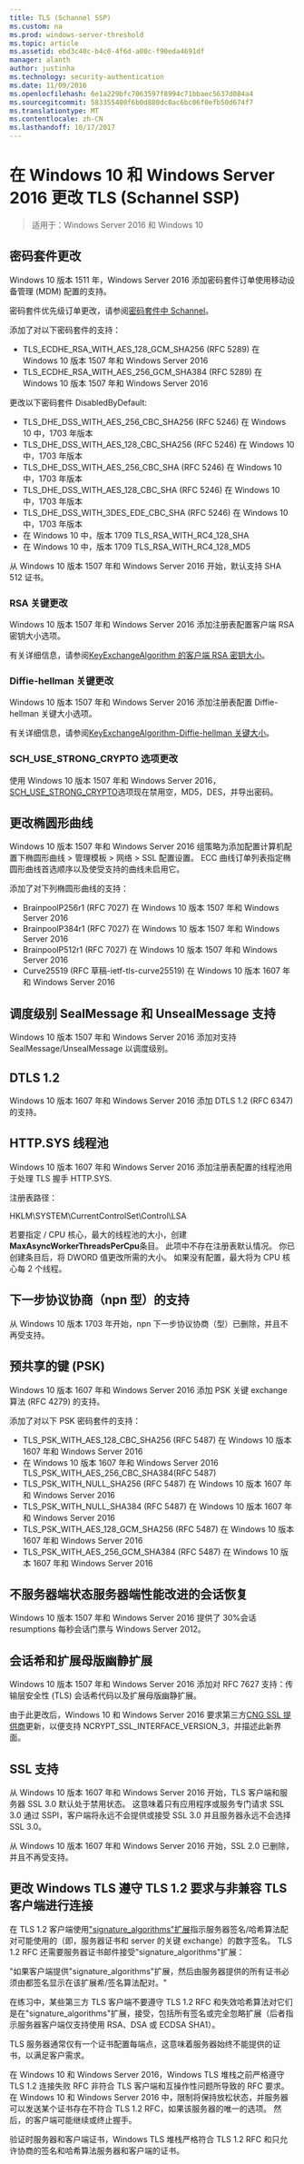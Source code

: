 ```yaml
---
title: TLS (Schannel SSP)
ms.custom: na
ms.prod: windows-server-threshold
ms.topic: article
ms.assetid: ebd3c40c-b4c0-4f6d-a00c-f90eda4691df
manager: alanth
author: justinha
ms.technology: security-authentication
ms.date: 11/09/2016
ms.openlocfilehash: 6e1a229bfc7063597f8994c71bbaec5637d084a4
ms.sourcegitcommit: 583355400f6b0d880dc0ac6bc06f0efb50d674f7
ms.translationtype: MT
ms.contentlocale: zh-CN
ms.lasthandoff: 10/17/2017
---
```

# <a name="tls-schannel-ssp-changes-in-windows-10-and-windows-server-2016"></a>在 Windows 10 和 Windows Server 2016 更改 TLS (Schannel SSP)

>适用于：Windows Server 2016 和 Windows 10

## <a name="cipher-suite-changes"></a>密码套件更改

Windows 10 版本 1511 年，Windows Server 2016 添加密码套件订单使用移动设备管理 (MDM) 配置的支持。

密码套件优先级订单更改，请参阅[密码套件中 Schannel](https://msdn.microsoft.com/library/windows/desktop/aa374757.aspx)。

添加了对以下密码套件的支持：

- TLS_ECDHE_RSA_WITH_AES_128_GCM_SHA256 (RFC 5289) 在 Windows 10 版本 1507 年和 Windows Server 2016
- TLS_ECDHE_RSA_WITH_AES_256_GCM_SHA384 (RFC 5289) 在 Windows 10 版本 1507 年和 Windows Server 2016

更改以下密码套件 DisabledByDefault:

- TLS_DHE_DSS_WITH_AES_256_CBC_SHA256 (RFC 5246) 在 Windows 10 中，1703 年版本
- TLS_DHE_DSS_WITH_AES_128_CBC_SHA256 (RFC 5246) 在 Windows 10 中，1703 年版本
- TLS_DHE_DSS_WITH_AES_256_CBC_SHA (RFC 5246) 在 Windows 10 中，1703 年版本
- TLS_DHE_DSS_WITH_AES_128_CBC_SHA (RFC 5246) 在 Windows 10 中，1703 年版本
- TLS_DHE_DSS_WITH_3DES_EDE_CBC_SHA (RFC 5246) 在 Windows 10 中，1703 年版本
- 在 Windows 10 中，版本 1709 TLS_RSA_WITH_RC4_128_SHA
- 在 Windows 10 中，版本 1709 TLS_RSA_WITH_RC4_128_MD5

从 Windows 10 版本 1507 年和 Windows Server 2016 开始，默认支持 SHA 512 证书。

### <a name="rsa-key-changes"></a>RSA 关键更改

Windows 10 版本 1507 年和 Windows Server 2016 添加注册表配置客户端 RSA 密钥大小选项。

有关详细信息，请参阅[KeyExchangeAlgorithm 的客户端 RSA 密钥大小](tls-registry-settings.md#keyexchangealgorithm---client-rsa-key-sizes)。

### <a name="diffie-hellman-key-changes"></a>Diffie-hellman 关键更改

Windows 10 版本 1507 年和 Windows Server 2016 添加注册表配置 Diffie-hellman 关键大小选项。

有关详细信息，请参阅[KeyExchangeAlgorithm-Diffie-hellman 关键大小](tls-registry-settings.md#keyexchangealgorithm---diffie-hellman-key-sizes)。

### <a name="schusestrongcrypto-option-changes"></a>SCH_USE_STRONG_CRYPTO 选项更改

使用 Windows 10 版本 1507 年和 Windows Server 2016，[SCH_USE_STRONG_CRYPTO](https://msdn.microsoft.com/library/windows/desktop/aa379810.aspx)选项现在禁用空，MD5，DES，并导出密码。

## <a name="elliptical-curve-changes"></a>更改椭圆形曲线

Windows 10 版本 1507 年和 Windows Server 2016 组策略为添加配置计算机配置下椭圆形曲线 > 管理模板 > 网络 > SSL 配置设置。 ECC 曲线订单列表指定椭圆形曲线首选顺序以及使受支持的曲线未启用它。 
 
添加了对下列椭圆形曲线的支持：

- BrainpoolP256r1 (RFC 7027) 在 Windows 10 版本 1507 年和 Windows Server 2016
- BrainpoolP384r1 (RFC 7027) 在 Windows 10 版本 1507 年和 Windows Server 2016 
- BrainpoolP512r1 (RFC 7027) 在 Windows 10 版本 1507 年和 Windows Server 2016
- Curve25519 (RFC 草稿-ietf-tls-curve25519) 在 Windows 10 版本 1607 年和 Windows Server 2016

## <a name="dispatch-level-support-for-sealmessage--unsealmessage"></a>调度级别 SealMessage 和 UnsealMessage 支持

Windows 10 版本 1507 年和 Windows Server 2016 添加对支持 SealMessage/UnsealMessage 以调度级别。

## <a name="dtls-12"></a>DTLS 1.2

Windows 10 版本 1607 年和 Windows Server 2016 添加 DTLS 1.2 (RFC 6347) 的支持。

## <a name="httpsys-thread-pool"></a>HTTP.SYS 线程池 

Windows 10 版本 1607 年和 Windows Server 2016 添加注册表配置的线程池用于处理 TLS 握手 HTTP.SYS.

注册表路径： 

HKLM\SYSTEM\CurrentControlSet\Control\LSA

若要指定 / CPU 核心，最大的线程池的大小，创建**MaxAsyncWorkerThreadsPerCpu**条目。 此项中不存在注册表默认情况。 你已创建条目后，将 DWORD 值更改所需的大小。 如果没有配置，最大将为 CPU 核心每 2 个线程。

## <a name="next-protocol-negotiation-npn-support"></a>下一步协议协商（npn 型）的支持

从 Windows 10 版本 1703 年开始，npn 下一步协议协商（型）已删除，并且不再受支持。

## <a name="pre-shared-key-psk"></a>预共享的键 (PSK)

Windows 10 版本 1607 年和 Windows Server 2016 添加 PSK 关键 exchange 算法 (RFC 4279) 的支持。

添加了对以下 PSK 密码套件的支持：

- TLS_PSK_WITH_AES_128_CBC_SHA256 (RFC 5487) 在 Windows 10 版本 1607 年和 Windows Server 2016
- 在 Windows 10 版本 1607 年和 Windows Server 2016 TLS_PSK_WITH_AES_256_CBC_SHA384(RFC 5487)
- TLS_PSK_WITH_NULL_SHA256 (RFC 5487) 在 Windows 10 版本 1607 年和 Windows Server 2016
- TLS_PSK_WITH_NULL_SHA384 (RFC 5487) 在 Windows 10 版本 1607 年和 Windows Server 2016
- TLS_PSK_WITH_AES_128_GCM_SHA256 (RFC 5487) 在 Windows 10 版本 1607 年和 Windows Server 2016
- TLS_PSK_WITH_AES_256_GCM_SHA384 (RFC 5487) 在 Windows 10 版本 1607 年和 Windows Server 2016

## <a name="session-resumption-without-server-side-state-server-side-performance-improvements"></a>不服务器端状态服务器端性能改进的会话恢复

Windows 10 版本 1507 年和 Windows Server 2016 提供了 30%会话 resumptions 每秒会话门票与 Windows Server 2012。

## <a name="session-hash-and-extended-master-secret-extension"></a>会话希和扩展母版幽静扩展

Windows 10 版本 1507 年和 Windows Server 2016 添加对 RFC 7627 支持：传输层安全性 (TLS) 会话希代码以及扩展母版幽静扩展。

由于此更改后，Windows 10 和 Windows Server 2016 要求第三方[CNG SSL 提供商](https://msdn.microsoft.com/library/windows/desktop/ff468652.aspx)更新，以便支持 NCRYPT_SSL_INTERFACE_VERSION_3，并描述此新界面。


## <a name="ssl-support"></a>SSL 支持

从 Windows 10 版本 1607 年和 Windows Server 2016 开始，TLS 客户端和服务器 SSL 3.0 默认处于禁用状态。 这意味着只有应用程序或服务专门请求 SSL 3.0 通过 SSPI，客户端将永远不会提供或接受 SSL 3.0 并且服务器永远不会选择 SSL 3.0。

从 Windows 10 版本 1607 年和 Windows Server 2016 开始，SSL 2.0 已删除，并且不再受支持。

## <a name="changes-to-windows-tls-adherence-to-tls-12-requirements-for-connections-with-non-compliant-tls-clients"></a>更改 Windows TLS 遵守 TLS 1.2 要求与非兼容 TLS 客户端进行连接

在 TLS 1.2 客户端使用["signature_algorithms"扩展](https://tools.ietf.org/html/rfc5246#section-7.4.1.4.1)指示服务器签名/哈希算法配对可能使用的（即，服务器证书和 server 的关键 exchange）的数字签名。 TLS 1.2 RFC 还需要服务器证书邮件接受"signature_algorithms"扩展：

"如果客户端提供"signature_algorithms"扩展，然后由服务器提供的所有证书必须由都签名显示在该扩展希/签名算法配对。"

在练习中，某些第三方 TLS 客户端不要遵守 TLS 1.2 RFC 和失效哈希算法对它们是在"signature_algorithms"扩展，接受，包括所有签名或完全忽略扩展（后者指示服务器客户端仅支持使用 RSA、DSA 或 ECDSA SHA1）。

TLS 服务器通常仅有一个证书配置每端点，这意味着服务器始终不能提供的证书，以满足客户需求。

在 Windows 10 和 Windows Server 2016，Windows TLS 堆栈之前严格遵守 TLS 1.2 连接失败 RFC 非符合 TLS 客户端和互操作性问题所导致的 RFC 要求。 在 Windows 10 和 Windows Server 2016 中，限制将保持放松状态，并服务器可以发送某个证书存在不符合 TLS 1.2 RFC，如果该服务器的唯一的选项。 然后，的客户端可能继续或终止握手。

验证时服务器和客户端证书，Windows TLS 堆栈严格符合 TLS 1.2 RFC 和只允许协商的签名和哈希算法服务器和客户端的证书。


